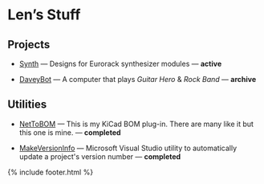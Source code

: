 # Len’s Stuff

## Projects

* [Synth](/Synth/) &mdash; Designs for Eurorack synthesizer modules &mdash; **active**

* [DaveyBot](/DaveyBot/) &mdash; A computer that plays _Guitar Hero_ & _Rock Band_ &mdash; **archive**

## Utilities

* [NetToBOM](https://github.com/Len42/NetToBOM) &mdash; This is my KiCad BOM plug-in. There are many like it but this one is mine. &mdash; **completed**

* [MakeVersionInfo](https://github.com/Len42/MakeVersionInfo) &mdash; Microsoft Visual Studio utility to automatically update a project's version number &mdash; **completed**

{% include footer.html %}